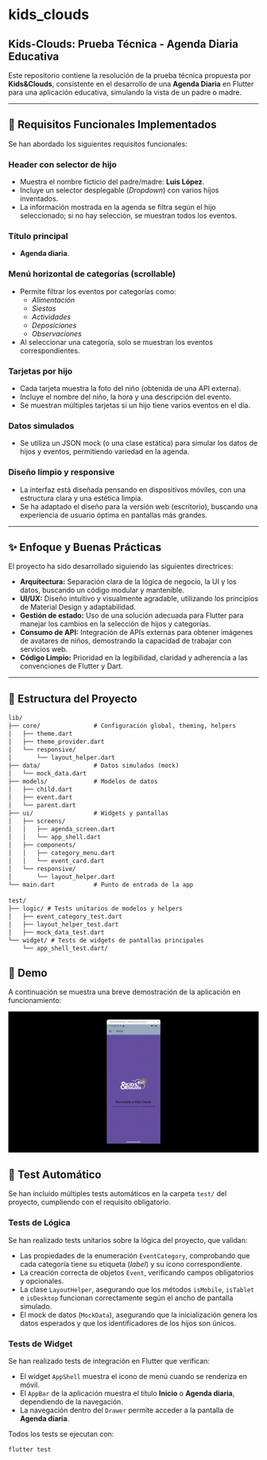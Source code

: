 # kids_clouds

## Kids-Clouds: Prueba Técnica - Agenda Diaria Educativa

Este repositorio contiene la resolución de la prueba técnica propuesta por **Kids&Clouds**, consistente en el desarrollo de una **Agenda Diaria** en Flutter para una aplicación educativa, simulando la vista de un padre o madre.

---

## 🚀 Requisitos Funcionales Implementados

Se han abordado los siguientes requisitos funcionales:

### Header con selector de hijo

- Muestra el nombre ficticio del padre/madre: **Luis López**.
- Incluye un selector desplegable (_Dropdown_) con varios hijos inventados.
- La información mostrada en la agenda se filtra según el hijo seleccionado; si no hay selección, se muestran todos los eventos.

### Título principal

- **Agenda diaria**.

### Menú horizontal de categorías (scrollable)

- Permite filtrar los eventos por categorías como:
  - _Alimentación_
  - _Siestas_
  - _Actividades_
  - _Deposiciones_
  - _Observaciones_
- Al seleccionar una categoría, solo se muestran los eventos correspondientes.

### Tarjetas por hijo

- Cada tarjeta muestra la foto del niño (obtenida de una API externa).
- Incluye el nombre del niño, la hora y una descripción del evento.
- Se muestran múltiples tarjetas si un hijo tiene varios eventos en el día.

### Datos simulados

- Se utiliza un JSON mock (o una clase estática) para simular los datos de hijos y eventos, permitiendo variedad en la agenda.

### Diseño limpio y responsive

- La interfaz está diseñada pensando en dispositivos móviles, con una estructura clara y una estética limpia.
- Se ha adaptado el diseño para la versión web (escritorio), buscando una experiencia de usuario óptima en pantallas más grandes.

---

## ✨ Enfoque y Buenas Prácticas

El proyecto ha sido desarrollado siguiendo las siguientes directrices:

- **Arquitectura:** Separación clara de la lógica de negocio, la UI y los datos, buscando un código modular y mantenible.
- **UI/UX:** Diseño intuitivo y visualmente agradable, utilizando los principios de Material Design y adaptabilidad.
- **Gestión de estado:** Uso de una solución adecuada para Flutter para manejar los cambios en la selección de hijos y categorías.
- **Consumo de API:** Integración de APIs externas para obtener imágenes de avatares de niños, demostrando la capacidad de trabajar con servicios web.
- **Código Limpio:** Prioridad en la legibilidad, claridad y adherencia a las convenciones de Flutter y Dart.

---

## 📂 Estructura del Proyecto

```plaintext
lib/
├── core/               # Configuración global, theming, helpers
│   ├── theme.dart
│   ├── theme_provider.dart
│   └── responsive/
│       └── layout_helper.dart
├── data/               # Datos simulados (mock)
│   └── mock_data.dart
├── models/             # Modelos de datos
│   ├── child.dart
│   ├── event.dart
│   └── parent.dart
├── ui/                 # Widgets y pantallas
│   ├── screens/
│   │   ├── agenda_screen.dart
│   │   └── app_shell.dart
│   ├── components/
│   │   ├── category_menu.dart
│   │   └── event_card.dart
│   └── responsive/
│       └── layout_helper.dart
└── main.dart           # Punto de entrada de la app

test/
├── logic/ # Tests unitarios de modelos y helpers
│   ├── event_category_test.dart
│   ├── layout_helper_test.dart
│   ├── mock_data_test.dart
└── widget/ # Tests de widgets de pantallas principales
    └── app_shell_test.dart/
```

## 🎥 Demo

A continuación se muestra una breve demostración de la aplicación en funcionamiento:

![Demo de la Agenda Diaria](demo.gif)

## 🧪 Test Automático

Se han incluido múltiples tests automáticos en la carpeta `test/` del proyecto, cumpliendo con el requisito obligatorio.

### Tests de Lógica

Se han realizado tests unitarios sobre la lógica del proyecto, que validan:

- Las propiedades de la enumeración `EventCategory`, comprobando que cada categoría tiene su etiqueta (_label_) y su icono correspondiente.
- La creación correcta de objetos `Event`, verificando campos obligatorios y opcionales.
- La clase `LayoutHelper`, asegurando que los métodos `isMobile`, `isTablet` e `isDesktop` funcionan correctamente según el ancho de pantalla simulado.
- El mock de datos (`MockData`), asegurando que la inicialización genera los datos esperados y que los identificadores de los hijos son únicos.

### Tests de Widget

Se han realizado tests de integración en Flutter que verifican:

- El widget `AppShell` muestra el icono de menú cuando se renderiza en móvil.
- El `AppBar` de la aplicación muestra el título **Inicio** o **Agenda diaria**, dependiendo de la navegación.
- La navegación dentro del `Drawer` permite acceder a la pantalla de **Agenda diaria**.

Todos los tests se ejecutan con:

```bash
flutter test
